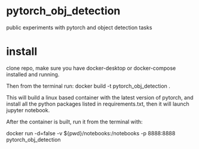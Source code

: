 # pytorch_obj_detection
public experiments with pytorch and object detection tasks


# install
clone repo, make sure you have docker-desktop or docker-compose installed and running.  

Then from the terminal run:   docker build -t pytorch_obj_detection .

This will build a linux based container with the latest version of pytorch, and install all the python packages listed in requirements.txt, then it will launch jupyter notebook.

After the container is built, run it from the terminal with:  

docker run -d=false -v ${pwd}/notebooks:/notebooks -p 8888:8888 pytorch_obj_detection  
